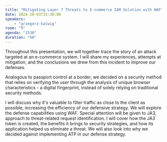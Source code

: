 ```yaml
---
title: "Mitigating Layer 7 Threats to E-commerce IAM Solution with WAF"
date: 2024-10-03T15:30:00
speakers:
    - "grzegorz-kalwig"
room: "9"
agenda: "1530"
duration: "60"
---
```


Throughout this presentation, we will together trace the story of an attack targeted at an e-commerce system. I will share my experiences, attempts at mitigation, and the conclusions we drew from this incident to improve our defenses.

Analogous to passport control at a border, we decided on a security method that relies on verifying the user through the analysis of unique browser characteristics - a digital fingerprint, instead of solely relying on traditional security methods.

I will discuss why it's valuable to filter traffic as close to the client as possible, increasing the efficiency of our defensive strategy. We will explore the defense capabilities using WAF. Special attention will be given to JA3, approach to threat-related request identification. I will cover how the JA3 token is created, the benefits it brings to security strategies, and how its application helped us eliminate a threat. We will also look into why we decided against implementing ATP in our defense strategy.